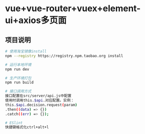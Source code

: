 # vue+vue-router+vuex+element-ui+axios多页面

## 项目说明

``` bash
# 使用淘宝镜像install
npm --registry https://registry.npm.taobao.org install

# 运行本地环境
npm run dev

# 生产环境打包
npm run build

# 接口调用方式
接口配置在src/server/api.js中配置
使用时调用this.$api.对应配置。实例：
this.$api.decision.request(param)
.then((data) => {})
.catch((err) => {});

# ESlint
快捷键格式化ctrl+alt+l
```
